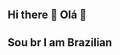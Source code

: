 ## Hi there 👋 Olá 👋
## Sou br  I am Brazilian

<!--
**Lhd123l07/Lhd123l07** is a ✨ _special_ ✨ repository because its `README.md` (this file) appears on your GitHub profile.

Here are some ideas to get you started:

- 🌱 I'm currently learning JavaScript and LuaScript
- 👯 I'm looking to collaborate in learning new things about languages
- 🤔 I'm looking for help with LuaScript
- 💬 Ask me about something I know ;)
- 📫 How to contact me: lhd123l (discord)
- 😄 Pronouns: he/his
- ⚡ Curiosity: None
---

- 🌱 Atualmente estou aprendendo JavaScript e LuaScript
- 👯 Estou procurando colaborar em aprender coisas novas sobre as linguagens
- 🤔 Estou procurando ajuda com LuaScript
- 💬 Pergunte-me sobre algo que eu saiba ;)
- 📫 Como entrar em contato comigo: lhd123l (discord)
- 😄 Pronomes: ele /dele
- ⚡ Curiosidade: Nenhuma
